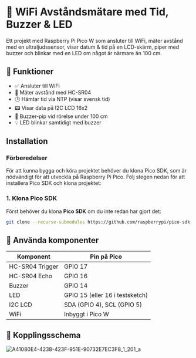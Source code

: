 # 📡 WiFi Avståndsmätare med Tid, Buzzer & LED

Ett projekt med Raspberry Pi Pico W som ansluter till WiFi, mäter avstånd med en ultraljudssensor, visar datum & tid på en LCD-skärm, piper med buzzer och blinkar med en LED om något är närmare än 100 cm.

## 🔧 Funktioner

- ✅ Ansluter till WiFi
- 📏 Mäter avstånd med HC-SR04
- 🕒 Hämtar tid via NTP (visar svensk tid)
- 📟 Visar data på I2C LCD 16x2
- 🔔 Buzzer-pip vid rörelse under 100 cm
- 💡 LED blinkar samtidigt med buzzer

## Installation

### Förberedelser

För att kunna bygga och köra projektet behöver du klona Pico SDK, som är nödvändigt för att utveckla på Raspberry Pi Pico. Följ stegen nedan för att installera Pico SDK och klona projektet:

### 1. Klona Pico SDK

Först behöver du klona **Pico SDK** om du inte redan har gjort det:

```bash
git clone --recurse-submodules https://github.com/raspberrypi/pico-sdk.git

```

## 🧪 Använda komponenter

| Komponent | Pin på Pico |
|----------|-------------|
| HC-SR04 Trigger | GPIO 17 |
| HC-SR04 Echo    | GPIO 16 |
| Buzzer          | GPIO 14 |
| LED             | GPIO 15 (eller 16 i testsketch) |
| I2C LCD         | SDA (GPIO 4), SCL (GPIO 5) |
| WiFi            | Inbyggt i Pico W |

## 🔌 Kopplingsschema 

![A41080E4-4238-423F-951E-90732E7EC3F8_1_201_a](https://github.com/user-attachments/assets/9696409f-25dc-4d95-abf9-33546f4d42c1)
